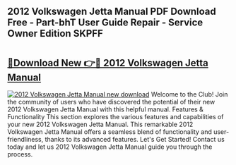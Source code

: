 ## 2012 Volkswagen Jetta Manual PDF Download Free - Part-bhT User Guide Repair - Service Owner Edition SKPFF

# <h2><a href="http://bc36424.oget.top/?id=2012+Volkswagen+Jetta+Manual">🔗Download New 👉🔴 2012 Volkswagen Jetta Manual</a></h2>

[![2012 Volkswagen Jetta Manual new download](https://i.imgur.com/5g1atiW.png)](http://bc36424.oget.top/?id=2012+Volkswagen+Jetta+Manual)
Welcome to the Club! Join the community of users who have discovered the potential of their new 2012 Volkswagen Jetta Manual with this helpful manual. Features & Functionality This section explores the various features and capabilities of your new 2012 Volkswagen Jetta Manual. This remarkable 2012 Volkswagen Jetta Manual offers a seamless blend of functionality and user-friendliness, thanks to its advanced features. Let's Get Started! Contact us today and let us 2012 Volkswagen Jetta Manual guide you through the process.
